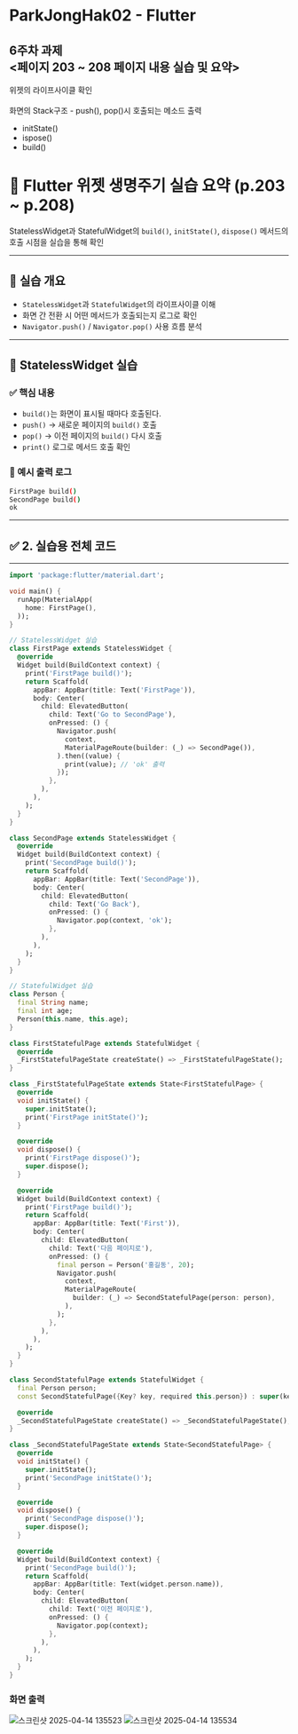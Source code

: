 # ParkJongHak02 - Flutter


## 6주차 과제<br/><페이지 203 ~ 208 페이지 내용 실습 및 요약>
위젯의 라이프사이클 확인
<br/>
<br/>
화면의 Stack구조 - push(), pop()시 호출되는 메소드 출력
- initState()
- ispose()
- build()

# 📘 Flutter 위젯 생명주기 실습 요약 (p.203 ~ p.208)


StatelessWidget과 StatefulWidget의 `build()`, `initState()`, `dispose()` 메서드의 호출 시점을 실습을 통해 확인

---

## 📌 실습 개요

- `StatelessWidget`과 `StatefulWidget`의 라이프사이클 이해
- 화면 간 전환 시 어떤 메서드가 호출되는지 로그로 확인
- `Navigator.push()` / `Navigator.pop()` 사용 흐름 분석

---

## 🧪 StatelessWidget 실습

### ✅ 핵심 내용
- `build()`는 화면이 표시될 때마다 호출된다.
- `push()` → 새로운 페이지의 `build()` 호출
- `pop()` → 이전 페이지의 `build()` 다시 호출
- `print()` 로그로 메서드 호출 확인

### 📄 예시 출력 로그
```bash
FirstPage build()
SecondPage build()
ok
```

---

## ✅ 2. 실습용 전체 코드


---

```dart
import 'package:flutter/material.dart';

void main() {
  runApp(MaterialApp(
    home: FirstPage(),
  ));
}

// StatelessWidget 실습
class FirstPage extends StatelessWidget {
  @override
  Widget build(BuildContext context) {
    print('FirstPage build()');
    return Scaffold(
      appBar: AppBar(title: Text('FirstPage')),
      body: Center(
        child: ElevatedButton(
          child: Text('Go to SecondPage'),
          onPressed: () {
            Navigator.push(
              context,
              MaterialPageRoute(builder: (_) => SecondPage()),
            ).then((value) {
              print(value); // 'ok' 출력
            });
          },
        ),
      ),
    );
  }
}

class SecondPage extends StatelessWidget {
  @override
  Widget build(BuildContext context) {
    print('SecondPage build()');
    return Scaffold(
      appBar: AppBar(title: Text('SecondPage')),
      body: Center(
        child: ElevatedButton(
          child: Text('Go Back'),
          onPressed: () {
            Navigator.pop(context, 'ok');
          },
        ),
      ),
    );
  }
}

// StatefulWidget 실습
class Person {
  final String name;
  final int age;
  Person(this.name, this.age);
}

class FirstStatefulPage extends StatefulWidget {
  @override
  _FirstStatefulPageState createState() => _FirstStatefulPageState();
}

class _FirstStatefulPageState extends State<FirstStatefulPage> {
  @override
  void initState() {
    super.initState();
    print('FirstPage initState()');
  }

  @override
  void dispose() {
    print('FirstPage dispose()');
    super.dispose();
  }

  @override
  Widget build(BuildContext context) {
    print('FirstPage build()');
    return Scaffold(
      appBar: AppBar(title: Text('First')),
      body: Center(
        child: ElevatedButton(
          child: Text('다음 페이지로'),
          onPressed: () {
            final person = Person('홍길동', 20);
            Navigator.push(
              context,
              MaterialPageRoute(
                builder: (_) => SecondStatefulPage(person: person),
              ),
            );
          },
        ),
      ),
    );
  }
}

class SecondStatefulPage extends StatefulWidget {
  final Person person;
  const SecondStatefulPage({Key? key, required this.person}) : super(key: key);

  @override
  _SecondStatefulPageState createState() => _SecondStatefulPageState();
}

class _SecondStatefulPageState extends State<SecondStatefulPage> {
  @override
  void initState() {
    super.initState();
    print('SecondPage initState()');
  }

  @override
  void dispose() {
    print('SecondPage dispose()');
    super.dispose();
  }

  @override
  Widget build(BuildContext context) {
    print('SecondPage build()');
    return Scaffold(
      appBar: AppBar(title: Text(widget.person.name)),
      body: Center(
        child: ElevatedButton(
          child: Text('이전 페이지로'),
          onPressed: () {
            Navigator.pop(context);
          },
        ),
      ),
    );
  }
}
```
### 화면 출력
![스크린샷 2025-04-14 135523](https://github.com/user-attachments/assets/e628641f-bf0a-4560-8091-18a346f5cac5)
![스크린샷 2025-04-14 135534](https://github.com/user-attachments/assets/b4b5727c-cb4b-46de-8449-53f9a61c2db2)

